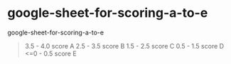 # google-sheet-for-scoring-a-to-e
google-sheet-for-scoring-a-to-e

>3.5 - 4.0 score A
>2.5 - 3.5 score B
>1.5 - 2.5 score C
>0.5 - 1.5 score D
<=0  - 0.5 score E


